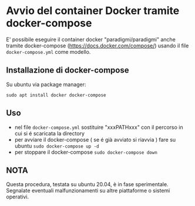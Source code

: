 # Avvio del container Docker tramite docker-compose

E' possibile eseguire il container docker "paradigmi/paradigmi" anche tramite docker-compose (https://docs.docker.com/compose/) usando il file `docker-compose.yml` come modello.

## Installazione di docker-compose

Su ubuntu via package manager:

`sudo apt install docker docker-compose`

## Uso
- nel file `docker-compose.yml` sostituire "xxxPATHxxx" con il percorso in cui si é scaricata la directory
- per avviare il docker-compose ( se é già avviato si riavvia ) fare su ubuntu `sudo docker-compose up -d`
- per stoppare il docker-compose `sudo docker-compose down`

## NOTA

Questa procedura, testata su ubuntu 20.04, è in fase sperimentale. Segnalate eventuali malfunzionamenti su altre piattaforme o sistemi operativi.
